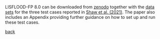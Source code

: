 LISFLOOD-FP 8.0 can be downloaded from [zenodo](https://zenodo.org/record/4073011#.YCrpMGj7Q2w) together with the [data sets](https://doi.org/10.5281/zenodo.4066824) for the three test cases reported in [Shaw et al. (2021)](https://gmd.copernicus.org/preprints/gmd-2020-340/). The paper also includes an Appendix providing further guidance on how to set up and run these test cases. 

[back](/LISFLOOD8.0.md)

